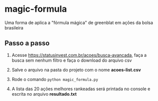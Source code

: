 # magic-formula
Uma forma de aplica a "fórmula mágica" de greenblat em ações da bolsa brasileira

## Passo a passo

1. Acesse https://statusinvest.com.br/acoes/busca-avancada, faça a busca sem nenhum filtro e faça o download do arquivo csv

2. Salve o arquivo na pasta do projeto com o nome **acoes-list.csv**

3. Rode o comando `python magic_formula.py`

4. A lista das 20 ações melhores rankeadas será printada no console e escrita no arquivo **resultado.txt**